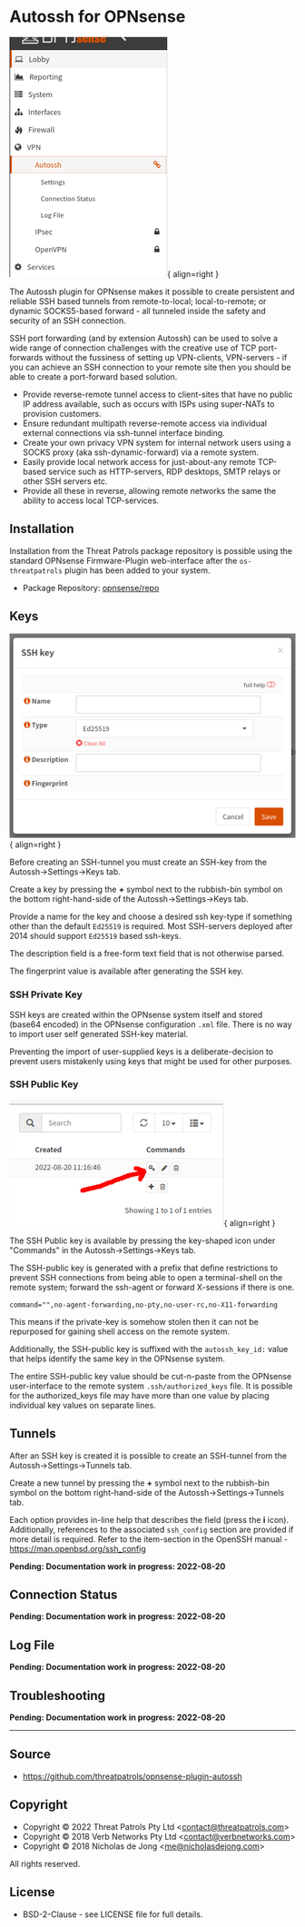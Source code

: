 # Autossh for OPNsense

![Autossh Connection Status Screenshot](assets/opnsense-menu-autossh.png){ align=right }

The Autossh plugin for OPNsense makes it possible to create persistent and 
reliable SSH based tunnels from remote-to-local; local-to-remote; or dynamic
SOCKS5-based forward - all tunneled inside the safety and security of an 
SSH connection.

SSH port forwarding (and by extension Autossh) can be used to solve a wide 
range of connection challenges with the creative use of TCP port-forwards 
without the fussiness of setting up VPN-clients, VPN-servers - if you can 
achieve an SSH connection to your remote site then you should be able to 
create a port-forward based solution.

* Provide reverse-remote tunnel access to client-sites that have no public 
  IP address available, such as occurs with ISPs using super-NATs to provision
  customers.
* Ensure redundant multipath reverse-remote access via individual external 
  connections via ssh-tunnel interface binding.
* Create your own privacy VPN system for internal network users using a SOCKS 
  proxy (aka ssh-dynamic-forward) via a remote system.
* Easily provide local network access for just-about-any remote TCP-based service
  such as HTTP-servers, RDP desktops, SMTP relays or other SSH servers etc.
* Provide all these in reverse, allowing remote networks the same the ability to 
  access local TCP-services.

## Installation
Installation from the Threat Patrols package repository is possible using the standard
OPNsense Firmware-Plugin web-interface after the `os-threatpatrols` plugin has been added
to your system.

 - Package Repository: [opnsense/repo](/opnsense/repo/)

## Keys
![Autossh Keygen Modal](assets/autossh-keygen-modal.png){ align=right }

Before creating an SSH-tunnel you must create an SSH-key from 
the Autossh->Settings->Keys tab.

Create a key by pressing the __+__ symbol next to the rubbish-bin symbol on the bottom 
right-hand-side of the Autossh->Settings->Keys tab.

Provide a name for the key and choose a desired ssh key-type if something other 
than the default `Ed25519` is required.  Most SSH-servers deployed after 2014 should 
support `Ed25519` based ssh-keys.

The description field is a free-form text field that is not otherwise parsed.

The fingerprint value is available after generating the SSH key.

### SSH Private Key
SSH keys are created within the OPNsense system itself and stored (base64 encoded) in the 
OPNsense configuration `.xml` file.  There is no way to import user self generated SSH-key 
material.

Preventing the import of user-supplied keys is a deliberate-decision to prevent users 
mistakenly using keys that might be used for other purposes.

### SSH Public Key
![SSH Public Key](assets/autossh-keygen-publickey-icon.png){ align=right }

The SSH Public key is available by pressing the key-shaped icon under "Commands" in 
the Autossh->Settings->Keys tab.

The SSH-public key is generated with a prefix that define restrictions to prevent SSH
connections from being able to open a terminal-shell on the remote system; forward the 
ssh-agent or forward X-sessions if there is one.
```
command="",no-agent-forwarding,no-pty,no-user-rc,no-X11-forwarding
```

This means if the private-key is somehow stolen then it can not be repurposed for 
gaining shell access on the remote system.

Additionally, the SSH-public key is suffixed with the `autossh_key_id:` value that helps
identify the same key in the OPNsense system.

The entire SSH-public key value should be cut-n-paste from the OPNsense user-interface 
to the remote system `.ssh/authorized_keys` file.  It is possible for the authorized_keys 
file may have more than one value by placing individual key values on separate lines.

## Tunnels
After an SSH key is created it is possible to create an SSH-tunnel from 
the Autossh->Settings->Tunnels tab.

Create a new tunnel by pressing the __+__ symbol next to the rubbish-bin symbol on 
the bottom right-hand-side of the Autossh->Settings->Tunnels tab.

Each option provides in-line help that describes the field (press the __i__ icon). Additionally,
references to the associated `ssh_config` section are provided if more detail is
required.  Refer to the item-section in the OpenSSH manual - https://man.openbsd.org/ssh_config

__Pending: Documentation work in progress: 2022-08-20__

## Connection Status
__Pending: Documentation work in progress: 2022-08-20__

## Log File
__Pending: Documentation work in progress: 2022-08-20__

## Troubleshooting
__Pending: Documentation work in progress: 2022-08-20__

---

## Source
 * https://github.com/threatpatrols/opnsense-plugin-autossh

## Copyright
* Copyright &copy; 2022 Threat Patrols Pty Ltd &lt;contact@threatpatrols.com&gt;
* Copyright &copy; 2018 Verb Networks Pty Ltd &lt;contact@verbnetworks.com&gt;
* Copyright &copy; 2018 Nicholas de Jong &lt;me@nicholasdejong.com&gt;

All rights reserved.

## License
* BSD-2-Clause - see LICENSE file for full details.



<!---
              

    <h2>Tunnel configuration</h2>
    <h3>Local Forward</h3>
    <p>
        Describe how to expose a remote TCP port into the local network
    </p>
    
    <h3>Remote Forward</h3>
    <p>
        Describe how to expose a TCP port in the local network at a remote system
    </p>
    
    <h3>Dynamic Forward</h3>
    <p>
        Describe how to write an expression that creates a SOCKS proxy for the local network
    </p>
    
    <h3>Gateway Ports</h3>
    <p>
        Describe the situations where this is important and required
    </p>
    
    <h3>Strict Host Key Checking</h3>
    <p>
        Describe what this is all about and the interaction with the "Update Host Keys" property
    </p>
    
    <h2>Key management</h2>
    <h3>Private Key</h3>
    <p>
        Describe how keys are stored and the potential risks
        Describe the key types and the sometimes limited support for newer key types
    </p>
    
    <h3>Public Key</h3>
    <p>
        Describe how to access it
        Describe the importance of the key permission prefix to prevent abuse
        Describe where to place the public key value on the remote system
    </p>
    
    <h3>External Keys</h3>
    <p>
        Describe that no external keys are currently possible as a matter of preventing unwanted problem scenarios
        Willing to listen to feedback and introduce a key import feature if warranted
    </p>
    
    <h2>Connection status</h2>
    <p>
        Notes about forwards
        Description of status attributes
        Describe the autossh health check with a "ping" every minute
    </p>

--->
